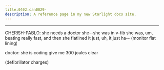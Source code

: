 ```yaml
---
title:0402.can0029-
description: A reference page in my new Starlight docs site.
---
```

----- 
CHERISH-PABLO: she needs a doctor
 she--she was in v-fib
 she was, um, beating really 
fast, and then she flatlined
 it just, uh, it just ha-- (monitor flat lining)

doctor: she is coding
 give me 300 joules
 clear
 
(defibrillator charges) 
